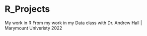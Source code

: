 # R_Projects
My work in R
From my work in my Data class with Dr. Andrew Hall | Marymount Univeristy 2022
